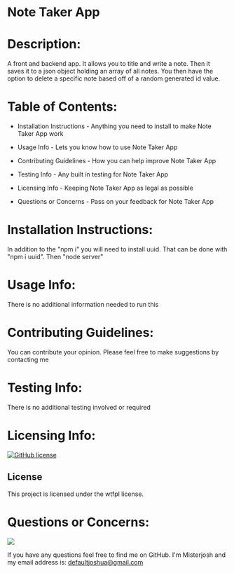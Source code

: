 # Note Taker App
   
# Description: 
   A front and backend app. It allows you to title and write a note. Then it saves it to a json object holding an array of all notes. You then have the option to delete a specific note based off of a random generated id value.

# Table of Contents:

  - Installation Instructions - Anything you need to install to make Note Taker App work

  - Usage Info - Lets you know how to use Note Taker App

  - Contributing Guidelines - How you can help improve Note Taker App

  - Testing Info - Any built in testing for Note Taker App

  - Licensing Info - Keeping Note Taker App as legal as possible
  
  - Questions or Concerns - Pass on your feedback for Note Taker App


# Installation Instructions: 
  In addition to the "npm i" you will need to install uuid. That can be done with "npm i uuid". Then "node server"

# Usage Info: 
  There is no additional information needed to run this

# Contributing Guidelines: 
  You can contribute your opinion. Please feel free to make suggestions by contacting me

# Testing Info: 
  There is no additional testing involved or required

# Licensing Info:

  [![GitHub license](https://img.shields.io/badge/license-wtfpl-blue.svg)](https://github.com/Misterjosh/note-taker-app)

  ## License

This project is licensed under the wtfpl license.

# Questions or Concerns: 

![](https://avatars0.githubusercontent.com/u/58442707?v=4) 

If you have any questions feel free to find me on GitHub. I'm Misterjosh and my email address is: defaultjoshua@gmail.com